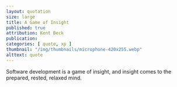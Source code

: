 ```yaml
---
layout: quotation
size: large
title: A Game of Insight
published: true
attribution: Kent Beck
publication:
categories: [ quote, xp ]
thumbnail: "/img/thumbnails/microphone-420x255.webp"
alttext: quote
---
```


Software development is a game of insight, and insight comes to the prepared, 
rested, relaxed mind.
